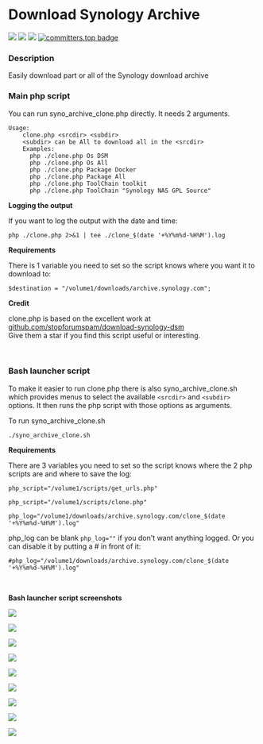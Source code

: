 # Download Synology Archive

<a href="https://github.com/007revad/Download_Synology_Archive/releases"><img src="https://img.shields.io/github/release/007revad/Download_Synology_Archive.svg"></a>
<a href="https://hits.seeyoufarm.com"><img src="https://hits.seeyoufarm.com/api/count/incr/badge.svg?url=https%3A%2F%2Fgithub.com%2F007revad%2FDownload_Synology_Archive&count_bg=%2379C83D&title_bg=%23555555&icon=&icon_color=%23E7E7E7&title=views&edge_flat=false"/></a>
[![](https://img.shields.io/static/v1?label=Sponsor&message=%E2%9D%A4&logo=GitHub&color=%23fe8e86)](https://github.com/sponsors/007revad)
[![committers.top badge](https://user-badge.committers.top/australia/007revad.svg)](https://user-badge.committers.top/australia/007revad)
<!-- [![committers.top badge](https://user-badge.committers.top/australia_public/007revad.svg)](https://user-badge.committers.top/australia_public/007revad) -->
<!-- [![committers.top badge](https://user-badge.committers.top/australia_private/007revad.svg)](https://user-badge.committers.top/australia_private/007revad) -->
<!-- [![Github Releases](https://img.shields.io/github/downloads/007revad/download_synology_archive/total.svg)](https://github.com/007revad/Download_Synology_Archive/releases) -->

### Description

Easily download part or all of the Synology download archive

### Main php script

You can run syno_archive_clone.php directly. It needs 2 arguments.

```
Usage:
    clone.php <srcdir> <subdir>
    <subdir> can be All to download all in the <srcdir>
    Examples:
      php ./clone.php Os DSM
      php ./clone.php Os All
      php ./clone.php Package Docker
      php ./clone.php Package All
      php ./clone.php ToolChain toolkit
      php ./clone.php ToolChain "Synology NAS GPL Source"
```

**Logging the output**

If you want to log the output with the date and time:

    php ./clone.php 2>&1 | tee ./clone_$(date '+%Y%m%d-%H%M').log

**Requirements**

There is 1 variable you need to set so the script knows where you want it to download to:

    $destination = "/volume1/downloads/archive.synology.com";

**Credit**

clone.php is based on the excellent work at [github.com/stopforumspam/download-synology-dsm](https://github.com/stopforumspam/download-synology-dsm) <br>
Give them a star if you find this script useful or interesting.

<br>

### Bash launcher script

To make it easier to run clone.php there is also syno_archive_clone.sh which provides menus to select the available `<srcdir>` and `<subdir>` options. It then runs the php script with those options as arguments.

To run syno_archive_clone.sh

    ./syno_archive_clone.sh

**Requirements**

There are 3 variables you need to set so the script knows where the 2 php scripts are and where to save the log:

    php_script="/volume1/scripts/get_urls.php"
    
    php_script="/volume1/scripts/clone.php"
    
    php_log="/volume1/downloads/archive.synology.com/clone_$(date '+%Y%m%d-%H%M').log"

php_log can be blank `php_log=""` if you don't want anything logged. Or you can disable it by putting a # in front of it:

    #php_log="/volume1/downloads/archive.synology.com/clone_$(date '+%Y%m%d-%H%M').log"

<br>

**Bash launcher script screenshots**

<p align="leftr"><img src="images/os.png"></p>

<p align="leftr"><img src="images/os-all.png"></p>

<p align="leftr"><img src="images/package-p1.png"></p>

<p align="leftr"><img src="images/package-p2.png"></p>

<p align="leftr"><img src="images/utility.png"></p>

<p align="leftr"><img src="images/mobile.png"></p>

<p align="leftr"><img src="images/chromeapp.png"></p>

<p align="leftr"><img src="images/toolchain.png"></p>

<p align="leftr"><img src="images/firmware-1.png"></p>
